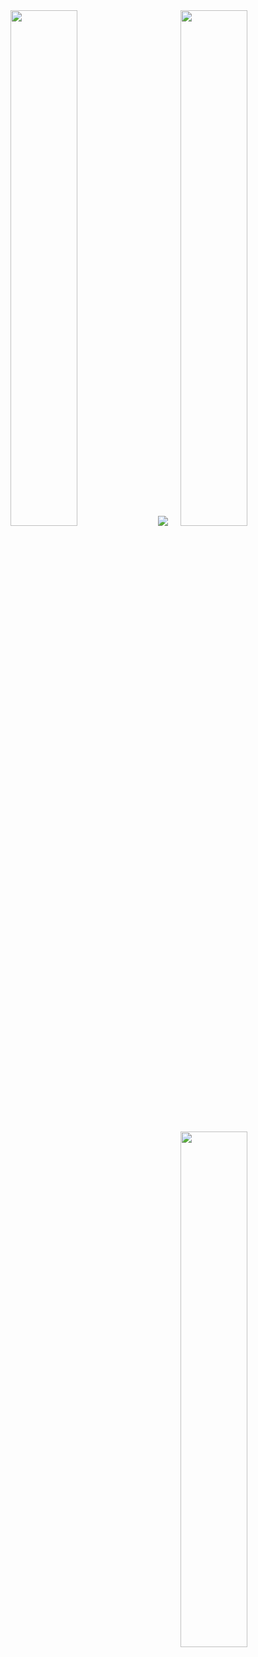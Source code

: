 <!-- GitHub 统计卡片 -->
<img align="right" width="46%" src="https://streak-stats.demolab.com/?user=kwxos&sideNums=5194F0&currStreakNum=5194F0"/>
<img width="46%" src="https://github-readme-stats.vercel.app/api?username=kwxos">
<!-- GitHub 语言占比 -->
<img src="https://github-readme-stats.vercel.app/api/top-langs/?username=kwxos&layout=compact&hide_border=true"/>
<img align="right" width="46%" src="https://profile-counter.glitch.me/kwxos/count.svg"/>
